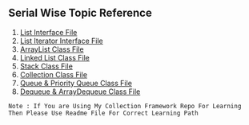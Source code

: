 ## Serial Wise Topic Reference

1. [List Interface File](ListInterface.java)
2. [List Iterator Interface File](List_Iterator_Interface.java)
3. [ArrayList Class File](ArrayListClass.java)
4. [Linked List Class File](LinkedListClass.java)
5. [Stack Class File](StackClass.java)
6. [Collection Class File](CollectionClass.java)
7. [Queue & Priority Queue Class File](Queue_PriorityQueue_Class.java)
8. [Dequeue & ArrayDequeue Class File](Dequeue_ArrayDequeue_Class.java)

```
Note : If You are Using My Collection Framework Repo For Learning 
Then Please Use Readme File For Correct Learning Path 
```